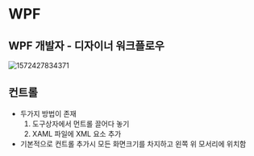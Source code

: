 # WPF

## WPF 개발자 - 디자이너 워크플로우

![1572427834371](C:\Users\PC\Desktop\TIL\C#\WPF\1572427834371.png)

## 컨트롤

- 두가지 방법이 존재
  1. 도구상자에서 먼트롤 끌어다 놓기
  2. XAML 파일에 XML 요소 추가
- 기본적으로 컨트롤 추가시 모든 화면크기를 차지하고 왼쪽 위 모서리에 위치함

